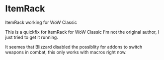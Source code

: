 # ItemRack
ItemRack working for WoW Classic

This is a quickfix for ItemRack for WoW Classic
I'm not the original author, I just tried to get it running.

It seemes that Blizzard disabled the possiblity for addons to switch weapons in combat, this only works with macros right now.

